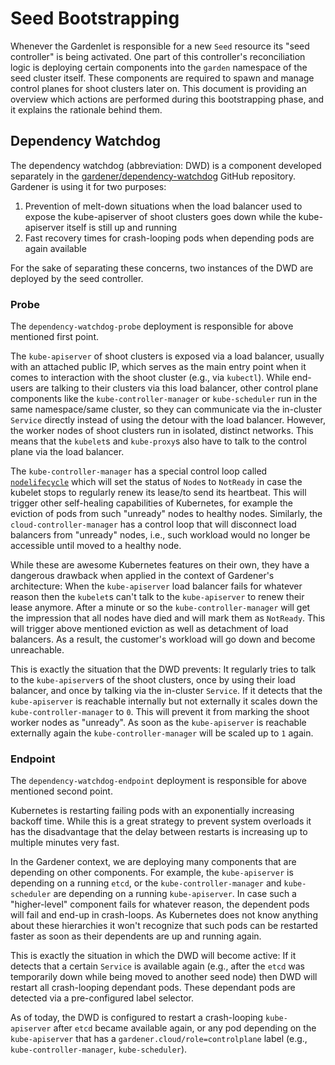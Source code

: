 # Seed Bootstrapping

Whenever the Gardenlet is responsible for a new `Seed` resource its "seed controller" is being activated.
One part of this controller's reconciliation logic is deploying certain components into the `garden` namespace of the seed cluster itself.
These components are required to spawn and manage control planes for shoot clusters later on.
This document is providing an overview which actions are performed during this bootstrapping phase, and it explains the rationale behind them.

## Dependency Watchdog

The dependency watchdog (abbreviation: DWD) is a component developed separately in the [gardener/dependency-watchdog](https://github.com/gardener/dependency-watchdog) GitHub repository.
Gardener is using it for two purposes:

1. Prevention of melt-down situations when the load balancer used to expose the kube-apiserver of shoot clusters goes down while the kube-apiserver itself is still up and running
1. Fast recovery times for crash-looping pods when depending pods are again available

For the sake of separating these concerns, two instances of the DWD are deployed by the seed controller.

### Probe

The `dependency-watchdog-probe` deployment is responsible for above mentioned first point.

The `kube-apiserver` of shoot clusters is exposed via a load balancer, usually with an attached public IP, which serves as the main entry point when it comes to interaction with the shoot cluster (e.g., via `kubectl`).
While end-users are talking to their clusters via this load balancer, other control plane components like the `kube-controller-manager` or `kube-scheduler` run in the same namespace/same cluster, so they can communicate via the in-cluster `Service` directly instead of using the detour with the load balancer.
However, the worker nodes of shoot clusters run in isolated, distinct networks.
This means that the `kubelet`s and `kube-proxy`s also have to talk to the control plane via the load balancer.

The `kube-controller-manager` has a special control loop called [`nodelifecycle`](https://github.com/kubernetes/kubernetes/tree/master/pkg/controller/nodelifecycle) which will set the status of `Node`s to `NotReady` in case the kubelet stops to regularly renew its lease/to send its heartbeat.
This will trigger other self-healing capabilities of Kubernetes, for example the eviction of pods from such "unready" nodes to healthy nodes.
Similarly, the `cloud-controller-manager` has a control loop that will disconnect load balancers from "unready" nodes, i.e., such workload would no longer be accessible until moved to a healthy node.

While these are awesome Kubernetes features on their own, they have a dangerous drawback when applied in the context of Gardener's architecture:
When the `kube-apiserver` load balancer fails for whatever reason then the `kubelet`s can't talk to the `kube-apiserver` to renew their lease anymore.
After a minute or so the `kube-controller-manager` will get the impression that all nodes have died and will mark them as `NotReady`.
This will trigger above mentioned eviction as well as detachment of load balancers.
As a result, the customer's workload will go down and become unreachable.

This is exactly the situation that the DWD prevents:
It regularly tries to talk to the `kube-apiserver`s of the shoot clusters, once by using their load balancer, and once by talking via the in-cluster `Service`.
If it detects that the `kube-apiserver` is reachable internally but not externally it scales down the `kube-controller-manager` to `0`.
This will prevent it from marking the shoot worker nodes as "unready".
As soon as the `kube-apiserver` is reachable externally again the `kube-controller-manager` will be scaled up to `1` again.

### Endpoint

The `dependency-watchdog-endpoint` deployment is responsible for above mentioned second point.

Kubernetes is restarting failing pods with an exponentially increasing backoff time.
While this is a great strategy to prevent system overloads it has the disadvantage that the delay between restarts is increasing up to multiple minutes very fast.

In the Gardener context, we are deploying many components that are depending on other components.
For example, the `kube-apiserver` is depending on a running `etcd`, or the `kube-controller-manager` and `kube-scheduler` are depending on a running `kube-apiserver`.
In case such a "higher-level" component fails for whatever reason, the dependent pods will fail and end-up in crash-loops.
As Kubernetes does not know anything about these hierarchies it won't recognize that such pods can be restarted faster as soon as their dependents are up and running again.

This is exactly the situation in which the DWD will become active:
If it detects that a certain `Service` is available again (e.g., after the `etcd` was temporarily down while being moved to another seed node) then DWD will restart all crash-looping dependant pods.
These dependant pods are detected via a pre-configured label selector.

As of today, the DWD is configured to restart a crash-looping `kube-apiserver` after `etcd` became available again, or any pod depending on the `kube-apiserver` that has a `gardener.cloud/role=controlplane` label (e.g., `kube-controller-manager`, `kube-scheduler`).
